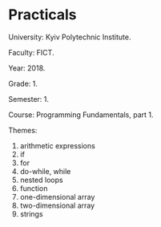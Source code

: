 # Practicals

University: Kyiv Polytechnic Institute.

Faculty: FICT.

Year: 2018.

Grade: 1. 

Semester: 1.

Course: Programming Fundamentals, part 1.

Themes:
1. arithmetic expressions
2. if
3. for
4. do-while, while
5. nested loops
6. function
7. one-dimensional array
8. two-dimensional array
9. strings
